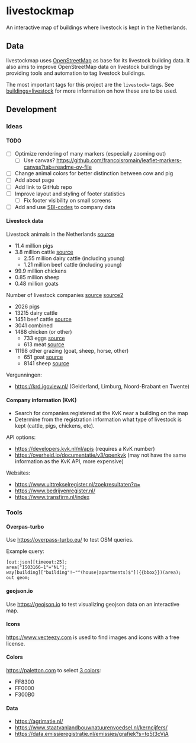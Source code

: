 # livestockmap

An interactive map of buildings where livestock is kept in the Netherlands.

## Data

livestockmap uses [OpenStreetMap](https://www.openstreetmap.org) as base for its livestock building data.
It also aims to improve OpenStreetMap data on livestock buildings by providing tools and automation
to tag livestock buildings.

The most important tags for this project are the `livestock=` tags.
See [buildings=livestock](https://wiki.openstreetmap.org/wiki/Tag:building%3Dlivestock)
for more information on how these are to be used.

## Development

### Ideas

#### TODO

- [ ] Optimize rendering of many markers (especially zooming out)
  - [ ] Use canvas? https://github.com/francoisromain/leaflet-markers-canvas?tab=readme-ov-file
- [ ] Change animal colors for better distinction between cow and pig
- [ ] Add about page
- [ ] Add link to GitHub repo
- [ ] Improve layout and styling of footer statistics
  - [ ] Fix footer visibility on small screens 
- [ ] Add and use [SBI-codes](https://www.kvk.nl/over-het-handelsregister/overzicht-standaard-bedrijfsindeling-sbi-codes-voor-activiteiten/) to company data 

#### Livestock data 

Livestock animals in the Netherlands [source](https://longreads.cbs.nl/nederland-in-cijfers-2021/hoeveel-landbouwdieren-telt-ons-land/)
- 11.4 million pigs
- 3.8 million cattle [source](https://www.cbs.nl/nl-nl/nieuws/2023/11/nauwelijks-minder-melkkoeien-in-2022-wel-minder-varkens)
  - 2.55 million dairy cattle (including young)
  - 1.21 million beef cattle (including young)
- 99.9 million chickens
- 0.85 million sheep
- 0.48 million goats

Number of livestock companies [source](https://www.staatvanlandbouwnatuurenvoedsel.nl/kerncijfers/aantal-bedrijven/#Groepen) [source2](https://agrimatie.nl/SectorResultaat.aspx?subpubID=2232&sectorID=2430)
- 2026 pigs
- 13215 dairy cattle
- 1451 beef cattle [source](https://agrimatie.nl/SectorResultaat.aspx?subpubID=2232&sectorID=2430&themaID=2286)
- 3041 combined
- 1488 chicken (or other)
  - 733 eggs [source](https://agrimatie.nl/SectorResultaat.aspx?subpubID=2232&sectorID=2249&themaID=2286)
  - 613 meat [source](https://agrimatie.nl/SectorResultaat.aspx?subpubID=2232&sectorID=2249&themaID=2286)
- 11198 other grazing (goat, sheep, horse, other)
  - 651 goat [source](https://agrimatie.nl/SectorResultaat.aspx?subpubID=2232&sectorID=2430)
  - 8141 sheep [source](https://agrimatie.nl/SectorResultaat.aspx?subpubID=2232&sectorID=2430)

Vergunningen:
- https://krd.igoview.nl/ (Gelderland, Limburg, Noord-Brabant en Twente)

#### Company information (KvK)

- Search for companies registered at the KvK near a building on the map
- Determine from the registration information what type of livestock is kept (cattle, pigs, chickens, etc).

API options:

- https://developers.kvk.nl/nl/apis (requires a KvK number)
- https://overheid.io/documentatie/v3/openkvk (may not have the same information as the KvK API, more expensive)

Websites:

- https://www.uittrekselregister.nl/zoekresultaten?q=
- https://www.bedrijvenregister.nl/
- https://www.transfirm.nl/index

### Tools

#### Overpas-turbo

Use https://overpass-turbo.eu/ to test OSM queries.

Example query:

```osmquery
[out:json][timeout:25];
area["ISO3166-1"="NL"];
way[building]["building"!~"^(house|apartments)$"]({{bbox}})(area);
out geom;
```

#### geojson.io

Use https://geojson.io to test visualizing geojson data on an interactive map.

#### Icons

https://www.vecteezy.com is used to find images and icons with a free license.

#### Colors

https://paletton.com to select [3 colors](https://paletton.com/#uid=5000A0kRrUXo7Tmv7UvUjxWSNph):

- FF8300
- FF0000
- F300B0

#### Data

- https://agrimatie.nl/
- https://www.staatvanlandbouwnatuurenvoedsel.nl/kerncijfers/
- https://data.emissieregistratie.nl/emissies/grafiek?s=tq5t3cVjA
